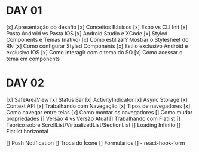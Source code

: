 # DAY 01

[x] Apresentação do desafio
[x] Conceitos Básicos
[x] Expo vs CLI Init
[x] Pasta Android vs Pasta IOS
[x] Android Studio e XCode
[x] Styled Components e Temas (nativo)
[x] Como estilizar? Mostrar o Stylesheet do RN
[x] Como configurar Styled Components
[x] Estilo exclusivo Android e exclusivo IOS
[x] Como interagir com o tema do SO
[x] Como acessar o tema em components

# DAY 02

[x] SafeAreaView
[x] Status Bar
[x] ActivityIndicator
[x] Async Storage
[x] Context API
[x] Trabalhando com Navegação
[x] Tipos de navegadores
[x] Como navegar entre telas
[x] Como montar os navegadores
[] Como mudar propriedades
[] Versão 4 vs Versão Atual
[] Trabalhando com Flatlist
[] Teórico sobre ScrollList/VirtualizedList/SectionList
[] Loading Infinito
[] Flatlist horizontal

[] Push Notification
[] Troca do Ícone
[] Formulários
[] - react-hook-form
